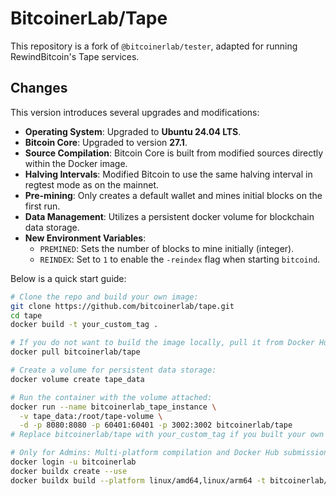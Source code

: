 # BitcoinerLab/Tape

This repository is a fork of `@bitcoinerlab/tester`, adapted for running RewindBitcoin's Tape services.

## Changes

This version introduces several upgrades and modifications:

- **Operating System**: Upgraded to **Ubuntu 24.04 LTS**.
- **Bitcoin Core**: Upgraded to version **27.1**.
- **Source Compilation**: Bitcoin Core is built from modified sources directly within the Docker image.
- **Halving Intervals**: Modified Bitcoin to use the same halving interval in regtest mode as on the mainnet.
- **Pre-mining**: Only creates a default wallet and mines initial blocks on the first run.
- **Data Management**: Utilizes a persistent docker volume for blockchain data storage.
- **New Environment Variables**:
  - `PREMINED`: Sets the number of blocks to mine initially (integer).
  - `REINDEX`: Set to `1` to enable the `-reindex` flag when starting `bitcoind`.

Below is a quick start guide:

```bash
# Clone the repo and build your own image:
git clone https://github.com/bitcoinerlab/tape.git
cd tape
docker build -t your_custom_tag .

# If you do not want to build the image locally, pull it from Docker Hub instead:
docker pull bitcoinerlab/tape

# Create a volume for persistent data storage:
docker volume create tape_data

# Run the container with the volume attached:
docker run --name bitcoinerlab_tape_instance \
  -v tape_data:/root/tape-volume \
  -d -p 8080:8080 -p 60401:60401 -p 3002:3002 bitcoinerlab/tape
# Replace bitcoinerlab/tape with your_custom_tag if you built your own image.

# Only for Admins: Multi-platform compilation and Docker Hub submission:
docker login -u bitcoinerlab
docker buildx create --use
docker buildx build --platform linux/amd64,linux/arm64 -t bitcoinerlab/tape . --push
```
